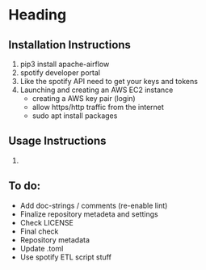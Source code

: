 # Heading

## Installation Instructions

1. pip3 install apache-airflow
2. spotify developer portal
3. Like the spotify API need to get your keys and tokens 
4. Launching and creating an AWS EC2 instance
    * creating a AWS key pair (login)
    * allow https/http traffic from the internet
    * sudo apt install packages

## Usage Instructions

1. 

## To do:

* Add doc-strings / comments (re-enable lint)
* Finalize repository metadeta and settings
* Check LICENSE
* Final check
* Repository metadata
* Update .toml
* Use spotify ETL script stuff
